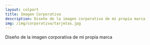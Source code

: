 ```yaml
---
layout: colport
title: Imagen Corporativa
description: Diseño de la imagen corporativa de mi propia marca
img: /img/corporativa/tarjetas.jpg
---
```


Diseño de la imagen corporativa de mi propia marca


<div class="section group">
        <div class="col span_3_of_12">
	</div>
        <div class="col span_6_of_12">
	  <img class="image_enlarge" src="{{ site.baseurl }}/img/corporativa/tarjetas.jpg" alt=""/>
	</div>
</div>
<div class="section group">
	<div class="col span_2_of_12">
	</div>
	<div class="col span_4_of_12">
	  <img class="image_enlarge" src="{{ site.baseurl }}/img/serigrafia/camiseta_negra.jpg" alt=""/>
	</div>
        <div class="col span_4_of_12">
          <img class="image_enlarge" src="{{ site.baseurl }}/img/serigrafia/bolso.jpg" alt=""/>
	</div>
</div>

